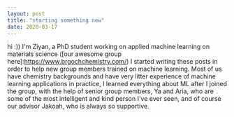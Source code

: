 ```yaml
---
layout: post
title: "starting something new"
date: 2020-03-17
---
```


hi :)) I'm Ziyan, a PhD student working on applied machine learning on materials science ([our awesome group here]:https://www.brgochchemistry.com/)
I started writing these posts in order to help new group members trained on machine learning. Most of us have chemistry backgrounds and have very litter experience of machine learning applications in practice, I learned everything about ML after I joined the group, with the help of senior group members, Ya and Aria, who are some of the most intelligent and kind person I've ever seen, and of course our advisor Jakoah, who is always so supportive. 
